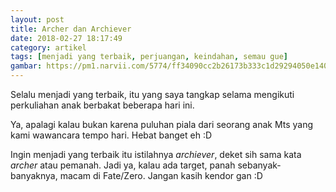 ```yaml
---
layout: post
title: Archer dan Archiever
date: 2018-02-27 18:17:49
category: artikel
tags: [menjadi yang terbaik, perjuangan, keindahan, semau gue]
gambar: https://pm1.narvii.com/5774/ff34090cc2b26173b333c1d29294050e140c1750_hq.jpg
---
```


Selalu menjadi yang terbaik, itu yang saya tangkap selama mengikuti perkuliahan anak berbakat beberapa hari ini.

Ya, apalagi kalau bukan karena puluhan piala dari seorang anak Mts yang kami wawancara tempo hari. Hebat banget eh :D

Ingin menjadi yang terbaik itu istilahnya _archiever_, deket sih sama kata _archer_ atau pemanah. Jadi ya, kalau ada target, panah sebanyak-banyaknya, macam di Fate/Zero. Jangan kasih kendor gan :D